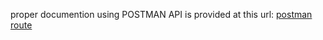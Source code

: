 proper documention using POSTMAN API is provided at this url:
[postman route](https://documenter.getpostman.com/view/13215640/TzXzCws2)

